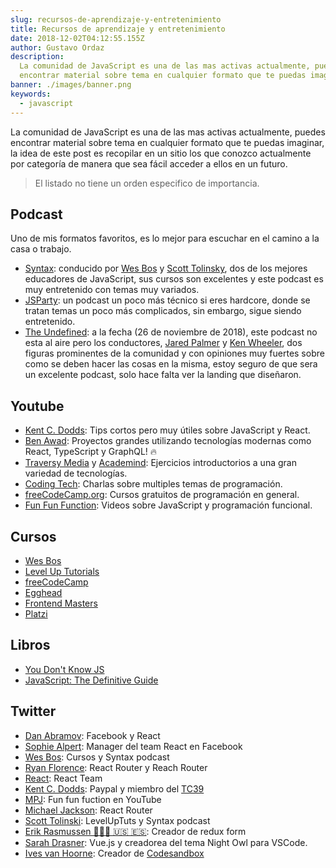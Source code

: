 ```yaml
---
slug: recursos-de-aprendizaje-y-entretenimiento
title: Recursos de aprendizaje y entretenimiento
date: 2018-12-02T04:12:55.155Z
author: Gustavo Ordaz
description:
  La comunidad de JavaScript es una de las mas activas actualmente, puedes
  encontrar material sobre tema en cualquier formato que te puedas imaginar.
banner: ./images/banner.png
keywords:
  - javascript
---
```


La comunidad de JavaScript es una de las mas activas actualmente, puedes
encontrar material sobre tema en cualquier formato que te puedas imaginar, la
idea de este post es recopilar en un sitio los que conozco actualmente por
categoría de manera que sea fácil acceder a ellos en un futuro.

> El listado no tiene un orden especifico de importancia.

## Podcast

Uno de mis formatos favoritos, es lo mejor para escuchar en el camino a la casa
o trabajo.

- [Syntax](https://syntax.fm/): conducido por
  [Wes Bos](https://twitter.com/wesbos) y
  [Scott Tolinsky](https://twitter.com/stolinski), dos de los mejores educadores
  de JavaScript, sus cursos son excelentes y este podcast es muy entretenido con
  temas muy variados.
- [JSParty](https://changelog.com/jsparty): un podcast un poco más técnico si
  eres hardcore, donde se tratan temas un poco más complicados, sin embargo,
  sigue siendo entretenido.
- [The Undefined](https://undefined.fm/): a la fecha (26 de noviembre de 2018),
  este podcast no esta al aire pero los conductores,
  [Jared Palmer](https://twitter.com/jaredpalmer) y
  [Ken Wheeler](https://twitter.com/ken_wheeler), dos figuras prominentes de la
  comunidad y con opiniones muy fuertes sobre como se deben hacer las cosas en
  la misma, estoy seguro de que sera un excelente podcast, solo hace falta ver
  la landing que diseñaron.

## Youtube

- [Kent C. Dodds](https://www.youtube.com/user/kentdoddsfamily 'Kent C. Dodds'):
  Tips cortos pero muy útiles sobre JavaScript y React.
- [Ben Awad](https://www.youtube.com/user/99baddawg 'Ben Awad'): Proyectos
  grandes utilizando tecnologías modernas como React, TypeScript y GraphQL! 🔥
- [Traversy Media](https://www.youtube.com/user/TechGuyWeb 'Traversy Media') y
  [Academind](https://www.youtube.com/channel/UCSJbGtTlrDami-tDGPUV9-w 'Academind'):
  Ejercicios introductorios a una gran variedad de tecnologías.
- [Coding Tech](https://www.youtube.com/channel/UCtxCXg-UvSnTKPOzLH4wJaQ 'Coding Tech'):
  Charlas sobre multiples temas de programación.
- [freeCodeCamp.org](https://www.youtube.com/channel/UC8butISFwT-Wl7EV0hUK0BQ 'freeCodeCamp.org'):
  Cursos gratuitos de programación en general.
- [Fun Fun Function](https://www.youtube.com/channel/UCO1cgjhGzsSYb1rsB4bFe4Q 'Fun Fun Function'):
  Videos sobre JavaScript y programación funcional.

## Cursos

- [Wes Bos](https://wesbos.com/)
- [Level Up Tutorials](https://www.leveluptutorials.com/)
- [freeCodeCamp](https://www.freecodecamp.org/)
- [Egghead](https://egghead.io/)
- [Frontend Masters](https://frontendmasters.com/)
- [Platzi](https://www.platzi.com)

## Libros

- [You Don't Know JS](https://github.com/getify/You-Dont-Know-JS)
- [JavaScript: The Definitive Guide](http://shop.oreilly.com/product/9780596805531.do)

## Twitter

- [Dan Abramov](https://twitter.com/dan_abramov): Facebook y React
- [Sophie Alpert](https://twitter.com/sophiebits): Manager del team React en
  Facebook
- [Wes Bos](https://twitter.com/wesbos): Cursos y Syntax podcast
- [Ryan Florence](https://twitter.com/ryanflorence): React Router y Reach Router
- [React](https://twitter.com/reactjs): React Team
- [Kent C. Dodds](https://twitter.com/kentcdodds): Paypal y miembro del
  [TC39](https://github.com/tc39)
- [MPJ](https://twitter.com/mpjme): Fun fun fuction en YouTube
- [Michael Jackson](https://twitter.com/mjackson): React Router
- [Scott Tolinski](https://twitter.com/stolinski): LevelUpTuts y Syntax podcast
- [Erik Rasmussen 👨🏻‍💻 🇺🇸 🇪🇸](https://twitter.com/erikras): Creador de redux form
- [Sarah Drasner](https://twitter.com/sarah_edo): Vue.js y creadorea del tema
  Night Owl para VSCode.
- [Ives van Hoorne](https://twitter.com/CompuIves): Creador de
  [Codesandbox](https://codesandbox.io/)
